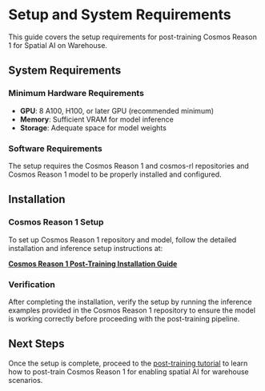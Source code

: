 # Setup and System Requirements

This guide covers the setup requirements for post-training Cosmos Reason 1 for Spatial AI on Warehouse.

## System Requirements

### Minimum Hardware Requirements

- **GPU**: 8 A100, H100, or later GPU (recommended minimum)
- **Memory**: Sufficient VRAM for model inference
- **Storage**: Adequate space for model weights

### Software Requirements

The setup requires the Cosmos Reason 1 and cosmos-rl repositories and Cosmos Reason 1 model to be properly installed and configured.

## Installation

### Cosmos Reason 1 Setup

To set up Cosmos Reason 1 repository and model, follow the detailed installation and inference setup instructions at:

**[Cosmos Reason 1 Post-Training Installation Guide](https://github.com/nvidia-cosmos/cosmos-reason1/blob/main/examples/post_training/README.md#setup)**

### Verification

After completing the installation, verify the setup by running the inference examples provided in the Cosmos Reason 1 repository to ensure the model is working correctly before proceeding with the post-training pipeline.

## Next Steps

Once the setup is complete, proceed to the [post-training tutorial](post_training.md) to learn how to post-train Cosmos Reason 1 for enabling spatial AI for warehouse scenarios.
